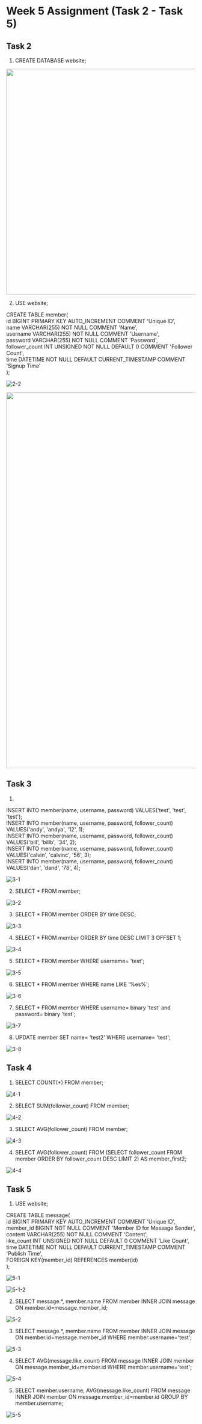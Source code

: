 # Week 5 Assignment (Task 2 - Task 5)

## Task 2
1. CREATE DATABASE website;    

<img src="screenshots/2-1.png" width="600" height="600" />  

2. USE website;
 
CREATE TABLE member(  
    id BIGINT PRIMARY KEY AUTO_INCREMENT COMMENT 'Unique ID',  
    name VARCHAR(255) NOT NULL COMMENT 'Name',  
    username VARCHAR(255) NOT NULL COMMENT 'Username',  
    password VARCHAR(255) NOT NULL COMMENT 'Password',  
    follower_count INT UNSIGNED NOT NULL DEFAULT 0 COMMENT 'Follower Count',  
    time DATETIME NOT NULL DEFAULT CURRENT_TIMESTAMP COMMENT 'Signup Time'  
);  

![2-2](screenshots/2-2.png)   

<img src="screenshots/2-2.png" width="1000" height="1000" />  

## Task 3
1.
INSERT INTO member(name, username, password) VALUES('test', 'test', 'test');  
INSERT INTO member(name, username, password, follower_count) VALUES('andy', 'andya', '12', 1);  
INSERT INTO member(name, username, password, follower_count) VALUES('bill', 'billb', '34', 2);  
INSERT INTO member(name, username, password, follower_count) VALUES('calvin', 'calvinc', '56', 3);  
INSERT INTO member(name, username, password, follower_count) VALUES('dan', 'dand', '78', 4);  

![3-1](screenshots/3-1.png)   


2. SELECT * FROM member;  

![3-2](screenshots/3-2.png)   

3. SELECT * FROM member ORDER BY time DESC;  

![3-3](screenshots/3-3.png)   

4. SELECT * FROM member ORDER BY time DESC LIMIT 3 OFFSET 1;  

![3-4](screenshots/3-4.png)   

5. SELECT * FROM member WHERE username= 'test';  

![3-5](screenshots/3-5.png)   

6. SELECT * FROM member WHERE name LIKE '%es%';  

![3-6](screenshots/3-6.png)   

7. SELECT * FROM member WHERE username= binary 'test' and password= binary 'test';  

![3-7](screenshots/3-7.png)   

8. UPDATE member SET name= 'test2' WHERE username= 'test';  

![3-8](screenshots/3-8.png)   




## Task 4
1. SELECT COUNT(*) FROM member;  

![4-1](screenshots/4-1.png)  

2. SELECT SUM(follower_count) FROM member;  

![4-2](screenshots/4-2.png)  

3. SELECT AVG(follower_count) FROM member;  

![4-3](screenshots/4-3.png)  

4. SELECT AVG(follower_count) FROM (SELECT follower_count FROM member ORDER BY follower_count DESC LIMIT 2) AS member_first2;  

![4-4](screenshots/4-4.png)  




## Task 5
1. USE website;  

CREATE TABLE message(  
    id BIGINT PRIMARY KEY AUTO_INCREMENT COMMENT 'Unique ID',  
    member_id BIGINT NOT NULL COMMENT 'Member ID for Message Sender',  
    content VARCHAR(255) NOT NULL COMMENT 'Content',  
    like_count INT UNSIGNED NOT NULL DEFAULT 0 COMMENT 'Like Count',  
    time DATETIME NOT NULL DEFAULT CURRENT_TIMESTAMP COMMENT 'Publish Time',  
    FOREIGN KEY(member_id) REFERENCES member(id)  
);  

![5-1](screenshots/5-1.png)   


![5-1-2](screenshots/5-1-2.png)   


2. SELECT message.*, member.name FROM member INNER JOIN message ON member.id=message.member_id;  

![5-2](screenshots/5-2.png)   

3. SELECT message.*, member.name FROM member INNER JOIN message ON member.id=message.member_id WHERE member.username='test';  

![5-3](screenshots/5-3.png)   

4. SELECT AVG(message.like_count) FROM message INNER JOIN member ON message.member_id=member.id WHERE member.username='test';  

![5-4](screenshots/5-4.png)   

5. SELECT member.username, AVG(message.like_count) FROM message INNER JOIN member ON message.member_id=member.id GROUP BY member.username;  

![5-5](screenshots/5-5.png)   






